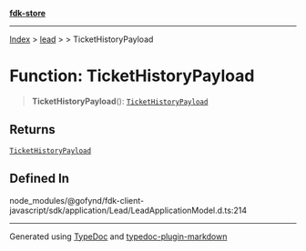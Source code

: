 [**fdk-store**](../../../README.md)
***

[Index](../../../API.md) > [lead](../../README.md) > [<internal>](../README.md) > TicketHistoryPayload

# Function: TicketHistoryPayload

> **TicketHistoryPayload**(): [`TicketHistoryPayload`](../type-aliases/type-alias.TicketHistoryPayload.md)

## Returns

[`TicketHistoryPayload`](../type-aliases/type-alias.TicketHistoryPayload.md)

## Defined In

node\_modules/@gofynd/fdk-client-javascript/sdk/application/Lead/LeadApplicationModel.d.ts:214

***
Generated using [TypeDoc](https://typedoc.org/) and [typedoc-plugin-markdown](https://www.npmjs.com/package/typedoc-plugin-markdown)
